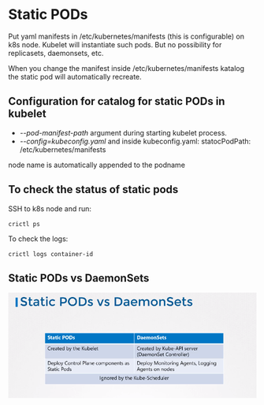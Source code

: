 # Static PODs

Put yaml manifests in /etc/kubernetes/manifests (this is configurable) on k8s node. Kubelet will instantiate such pods. But no possibility for replicasets, daemonsets, etc.  


When you change the manifest inside /etc/kubernetes/manifests katalog the static pod will automatically recreate.

## Configuration for catalog for static PODs in kubelet
* _--pod-manifest-path_ argument during starting kubelet process.
* _--config=kubeconfig.yaml_ and inside kubeconfig.yaml: statocPodPath: /etc/kubernetes/manifests

node name is automatically appended to the podname

## To check the status of static pods
SSH to k8s node and run:
```
crictl ps
```
To check the logs:
```
crictl logs container-id
```

## Static PODs vs DaemonSets
![Static PODs vs Daemonsets](../images/12_static_pods_vs_daemonsets.png)
